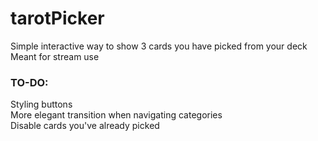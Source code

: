 # tarotPicker
Simple interactive way to show 3 cards you have picked from your deck  
Meant for stream use  
  
### TO-DO:  
Styling buttons  
More elegant transition when navigating categories  
Disable cards you've already picked
